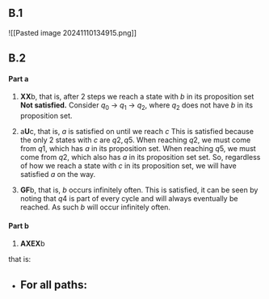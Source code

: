 ## B.1
![[Pasted image 20241110134915.png]]

## B.2
#### Part a
1. **XX**b, that is, after 2 steps we reach a state with $b$ in its proposition set
**Not satisfied.** Consider $q_0$ -> $q_1$ -> $q_2$, where $q_2$ does not have $b$ in its proposition set.

2. a**U**c, that is, $a$ is satisfied on until we reach $c$
This is satisfied because the only 2 states with $c$ are $q2, q5$. When reaching $q2$, we must come from $q1$, which has $a$ in its proposition set. When reaching $q5$, we must come from $q2$, which also has $a$ in its proposition set set. So, regardless of how we 
reach a state with $c$ in its proposition set, we will have satisfied $a$ on the way.

3. **GF**b, that is, $b$ occurs infinitely often.
This is satisfied, it can be seen by noting that $q4$ is part of every cycle and will always eventually be reached. As such $b$ will occur infinitely often.

#### Part b
1. **AXEX**b

that is:
- For all paths:
	- 